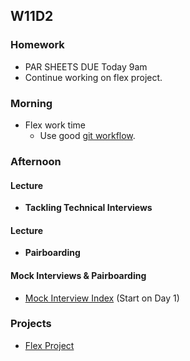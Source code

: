 ## W11D2
### Homework

* PAR SHEETS DUE Today 9am
* Continue working on flex project.

### Morning
* Flex work time
  * Use good [git workflow][git-workflow].

### Afternoon
#### Lecture
* **Tackling Technical Interviews**

#### Lecture
* **Pairboarding**

#### Mock Interviews & Pairboarding
* [Mock Interview Index][pair-boarding-index] (Start on Day 1)

### Projects
* [Flex Project][flex-project]

<!-- LINKS -->
<!-- Job Search Projects -->
[flex-project]: ../projects/flex-project/flex-project.md
[git-workflow]: ../projects/git-workflow.md

<!-- Internal Resources -->
[pair-boarding-index]: ../technical-skills/whiteboarding/index.md#index
